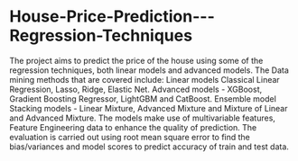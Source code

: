 # House-Price-Prediction---Regression-Techniques
The project aims to predict the price of the house using some of the regression techniques, both linear models and advanced models. The Data mining methods that are covered include: Linear models Classical Linear Regression, Lasso, Ridge, Elastic Net. Advanced models - XGBoost, Gradient Boosting Regressor, LightGBM and CatBoost. Ensemble model Stacking models - Linear Mixture, Advanced Mixture and Mixture of Linear and Advanced Mixture. The models make use of multivariable features, Feature Engineering data to enhance the quality of prediction. The evaluation is carried out using root mean square error to find the bias/variances and model scores to predict accuracy of train and test data.
